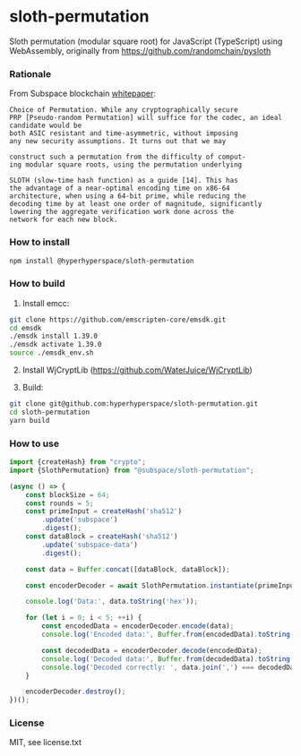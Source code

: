 # sloth-permutation
Sloth permutation (modular square root) for JavaScript (TypeScript) using WebAssembly, originally from https://github.com/randomchain/pysloth

### Rationale

From Subspace blockchain [whitepaper](https://drive.google.com/file/d/1v847u_XeVf0SBz7Y7LEMXi72QfqirstL/view):
```
Choice of Permutation. While any cryptographically secure
PRP [Pseudo-random Permutation] will suffice for the codec, an ideal candidate would be
both ASIC resistant and time-asymmetric, without imposing
any new security assumptions. It turns out that we may

construct such a permutation from the difficulty of comput-
ing modular square roots, using the permutation underlying

SLOTH (slow-time hash function) as a guide [14]. This has
the advantage of a near-optimal encoding time on x86-64
architecture, when using a 64-bit prime, while reducing the
decoding time by at least one order of magnitude, significantly
lowering the aggregate verification work done across the
network for each new block.
```

### How to install
```bash
npm install @hyperhyperspace/sloth-permutation
```

### How to build

1. Install emcc:
```bash
git clone https://github.com/emscripten-core/emsdk.git 
cd emsdk
./emsdk install 1.39.0
./emsdk activate 1.39.0
source ./emsdk_env.sh
```

2. Install WjCryptLib (https://github.com/WaterJuice/WjCryptLib)

3. Build:
```bash
git clone git@github.com:hyperhyperspace/sloth-permutation.git
cd sloth-permutation
yarn build
```

### How to use
```typescript
import {createHash} from "crypto";
import {SlothPermutation} from "@subspace/sloth-permutation";

(async () => {
    const blockSize = 64;
    const rounds = 5;
    const primeInput = createHash('sha512')
        .update('subspace')
        .digest();
    const dataBlock = createHash('sha512')
        .update('subspace-data')
        .digest();

    const data = Buffer.concat([dataBlock, dataBlock]);

    const encoderDecoder = await SlothPermutation.instantiate(primeInput, blockSize, rounds);

    console.log('Data:', data.toString('hex'));

    for (let i = 0; i < 5; ++i) {
        const encodedData = encoderDecoder.encode(data);
        console.log('Encoded data:', Buffer.from(encodedData).toString('hex'));

        const decodedData = encoderDecoder.decode(encodedData);
        console.log('Decoded data:', Buffer.from(decodedData).toString('hex'));
        console.log('Decoded correctly: ', data.join(',') === decodedData.join(','));
    }

    encoderDecoder.destroy();
})();
```

### License
MIT, see license.txt
